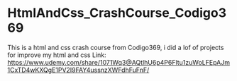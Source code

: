 # HtmlAndCss_CrashCourse_Codigo369
This is a html and css crash course from Codigo369, i did a lof of projects for improve my html and css
Link: https://www.udemy.com/share/1071Wq3@AQtlhU6p4P6Fltu1zuWoLFEpAJm1CxTD4wKXQgE1PV2I9FAY4ussnzXWFdhFuFnF/
